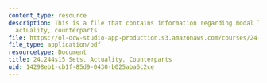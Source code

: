 ```yaml
---
content_type: resource
description: This is a file that contains information regarding modal logic sets,
  actuality, counterparts.
file: https://ol-ocw-studio-app-production.s3.amazonaws.com/courses/24-244-modal-logic-spring-2015/14298eb1cb1f85d90430b025aba6c2ce_MIT24_244S15_Sets.pdf
file_type: application/pdf
resourcetype: Document
title: 24.244s15 Sets, Actuality, Counterparts
uid: 14298eb1-cb1f-85d9-0430-b025aba6c2ce
---
```

